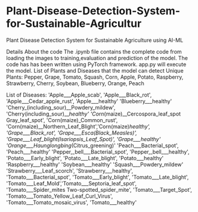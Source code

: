# Plant-Disease-Detection-System-for-Sustainable-Agricultur
Plant Disease Detection System for Sustainable Agriculture using AI-ML

Details About the code
The .ipynb file contains the complete code from loading the images to training,evaluation and prediction of the model.
The code has has been written using PyTorch framework.
app.py will execute the model.
List of Plants and Diseases that the model can detect
Unique Plants:
Pepper, Grape, Tomato, Squash, Corn, Apple, Potato, Raspberry, Strawberry, Cherry, Soybean, Blueberry, Orange, Peach

List of Diseases:
'Apple___Apple_scab', 'Apple___Black_rot', 'Apple___Cedar_apple_rust', 'Apple___healthy'
'Blueberry___healthy'
'Cherry_(including_sour)__Powdery_mildew', 'Cherry(including_sour)___healthy'
'Corn_(maize)__Cercospora_leaf_spot Gray_leaf_spot', 'Corn(maize)_Common_rust', 'Corn(maize)__Northern_Leaf_Blight','Corn(maize)___healthy',
'Grape___Black_rot', 'Grape___Esca_(Black_Measles)', 'Grape___Leaf_blight_(Isariopsis_Leaf_Spot)', 'Grape___healthy'
'Orange___Haunglongbing_(Citrus_greening)'
'Peach___Bacterial_spot', 'Peach___healthy'
'Pepper,_bell___Bacterial_spot', 'Pepper,_bell___healthy',
'Potato___Early_blight', 'Potato___Late_blight', 'Potato___healthy'
'Raspberry___healthy'
'Soybean___healthy'
'Squash___Powdery_mildew'
'Strawberry___Leaf_scorch', 'Strawberry___healthy',
'Tomato___Bacterial_spot', 'Tomato___Early_blight', 'Tomato___Late_blight', 'Tomato___Leaf_Mold','Tomato___Septoria_leaf_spot', 'Tomato___Spider_mites Two-spotted_spider_mite', 'Tomato___Target_Spot', 'Tomato___Tomato_Yellow_Leaf_Curl_Virus', 'Tomato___Tomato_mosaic_virus', 'Tomato___healthy'
